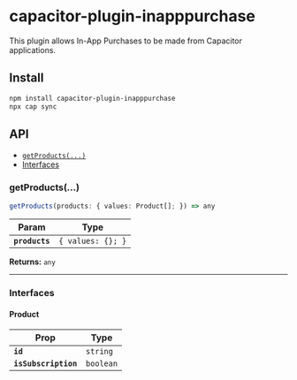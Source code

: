 # capacitor-plugin-inapppurchase

This plugin allows In-App Purchases to be made from Capacitor applications.

## Install

```bash
npm install capacitor-plugin-inapppurchase
npx cap sync
```

## API

<docgen-index>

* [`getProducts(...)`](#getproducts)
* [Interfaces](#interfaces)

</docgen-index>

<docgen-api>
<!--Update the source file JSDoc comments and rerun docgen to update the docs below-->

### getProducts(...)

```typescript
getProducts(products: { values: Product[]; }) => any
```

| Param          | Type                         |
| -------------- | ---------------------------- |
| **`products`** | <code>{ values: {}; }</code> |

**Returns:** <code>any</code>

--------------------


### Interfaces


#### Product

| Prop                 | Type                 |
| -------------------- | -------------------- |
| **`id`**             | <code>string</code>  |
| **`isSubscription`** | <code>boolean</code> |

</docgen-api>
